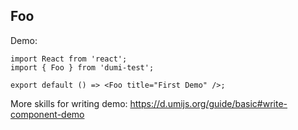 
## Foo

Demo:

```tsx
import React from 'react';
import { Foo } from 'dumi-test';

export default () => <Foo title="First Demo" />;
```

More skills for writing demo: https://d.umijs.org/guide/basic#write-component-demo
